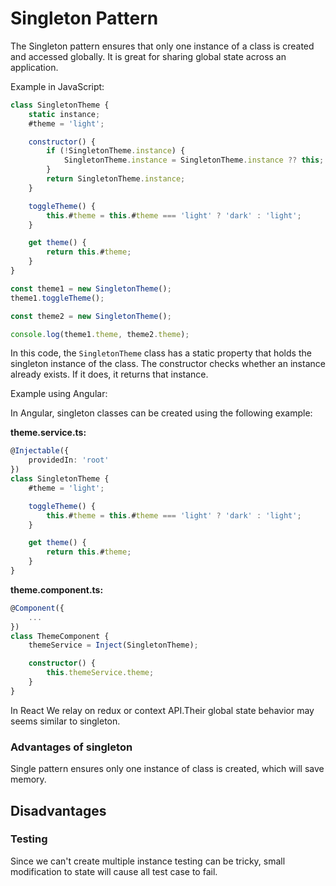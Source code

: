 # Singleton Pattern
The Singleton pattern ensures that only one instance of a class is created and accessed globally. It is great for sharing global state across an application.

Example in JavaScript:

```javascript
class SingletonTheme {
    static instance;
    #theme = 'light';

    constructor() {
        if (!SingletonTheme.instance) {
            SingletonTheme.instance = SingletonTheme.instance ?? this;
        }
        return SingletonTheme.instance;
    }

    toggleTheme() {
        this.#theme = this.#theme === 'light' ? 'dark' : 'light';
    }

    get theme() {
        return this.#theme;
    }
}

const theme1 = new SingletonTheme();
theme1.toggleTheme();

const theme2 = new SingletonTheme();

console.log(theme1.theme, theme2.theme);
```

In this code, the `SingletonTheme` class has a static property that holds the singleton instance of the class. The constructor checks whether an instance already exists. If it does, it returns that instance.


Example using Angular:

In Angular, singleton classes can be created using the following example:

**theme.service.ts:**

```typescript
@Injectable({
    providedIn: 'root'
})
class SingletonTheme {
    #theme = 'light';

    toggleTheme() {
        this.#theme = this.#theme === 'light' ? 'dark' : 'light';
    }

    get theme() {
        return this.#theme;
    }
}
```

**theme.component.ts:**

```typescript
@Component({
    ...
})
class ThemeComponent {
    themeService = Inject(SingletonTheme);

    constructor() {
        this.themeService.theme;
    }
}
```

In React 
 We relay on redux or context API.Their global state behavior may seems similar to singleton.
 

### Advantages of singleton

 Single pattern ensures only one instance of class is created, which will save memory.

## Disadvantages
 ### Testing
  Since we can't create multiple instance testing can be tricky, small modification to state will cause all test case to fail.
 
